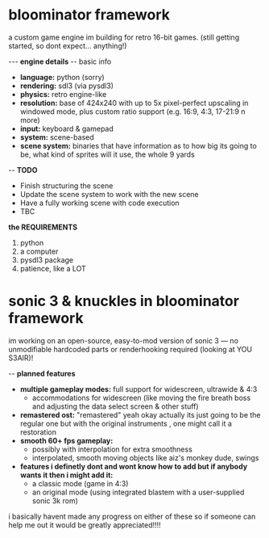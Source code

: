 # bloominator framework

a custom game engine im building for retro 16-bit games. (still getting started, so dont expect... anything!)

--- **engine details**
-- basic info
- **language:** python (sorry)
- **rendering:** sdl3 (via pysdl3)
- **physics:** retro engine-like
- **resolution:** base of 424x240 with up to 5x pixel-perfect upscaling in windowed mode, plus 
custom ratio support (e.g. 16:9, 4:3, 17-21:9 n more)
- **input:** keyboard & gamepad
- **system:** scene-based
- **scene system:** binaries that have information as to how big its going to be, what kind of sprites will it use, the whole 9 yards

-- **TODO**
- Finish structuring the scene
- Update the scene system to work with the new scene
- Have a fully working scene with code execution
- TBC

**the REQUIREMENTS**
1. python
2. a computer
3. pysdl3 package
4. patience, like a LOT

# sonic 3 & knuckles in bloominator framework

im working on an open-source, easy-to-mod version of sonic 3 — no unmodifiable hardcoded parts or renderhooking required (looking at YOU S3AIR)!

-- **planned features**
- **multiple gameplay modes:** full support for widescreen, ultrawide & 4:3
  - accommodations for widescreen (like moving the fire breath boss and adjusting the data select screen & other stuff)
- **remastered ost:** "remastered" yeah okay actually its just going to be the regular one but with the original instruments
, one might call it a restoration
- **smooth 60+ fps gameplay:**  
  - possibly with interpolation for extra smoothness  
  - interpolated, smooth moving objects like aiz's monkey dude, swings
- **features i definetly dont and wont know how to add but if anybody wants it then i might add it:**  
  - a classic mode (game in 4:3)  
  - an original mode (using integrated blastem with a user-supplied sonic 3k rom)

i basically havent made any progress on either of these so if someone can help me out it would be greatly appreciated!!!!
